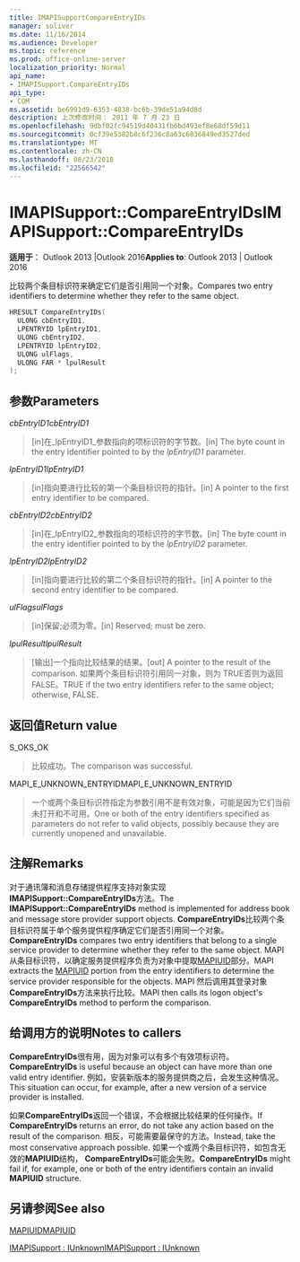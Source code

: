 ```yaml
---
title: IMAPISupportCompareEntryIDs
manager: soliver
ms.date: 11/16/2014
ms.audience: Developer
ms.topic: reference
ms.prod: office-online-server
localization_priority: Normal
api_name:
- IMAPISupport.CompareEntryIDs
api_type:
- COM
ms.assetid: be6991d9-6353-4838-bc6b-39de51a94d8d
description: 上次修改时间： 2011 年 7 月 23 日
ms.openlocfilehash: 9dbf02fc94519d40431fb6bd493ef8e68df59d11
ms.sourcegitcommit: 0cf39e5382b8c6f236c8a63c6036849ed3527ded
ms.translationtype: MT
ms.contentlocale: zh-CN
ms.lasthandoff: 08/23/2018
ms.locfileid: "22566542"
---
```

# <a name="imapisupportcompareentryids"></a><span data-ttu-id="0cdcb-103">IMAPISupport::CompareEntryIDs</span><span class="sxs-lookup"><span data-stu-id="0cdcb-103">IMAPISupport::CompareEntryIDs</span></span>

  
  
<span data-ttu-id="0cdcb-104">**适用于**： Outlook 2013 |Outlook 2016</span><span class="sxs-lookup"><span data-stu-id="0cdcb-104">**Applies to**: Outlook 2013 | Outlook 2016</span></span> 
  
<span data-ttu-id="0cdcb-105">比较两个条目标识符来确定它们是否引用同一个对象。</span><span class="sxs-lookup"><span data-stu-id="0cdcb-105">Compares two entry identifiers to determine whether they refer to the same object.</span></span> 
  
```cpp
HRESULT CompareEntryIDs(
  ULONG cbEntryID1,
  LPENTRYID lpEntryID1,
  ULONG cbEntryID2,
  LPENTRYID lpEntryID2,
  ULONG ulFlags,
  ULONG FAR * lpulResult
);
```

## <a name="parameters"></a><span data-ttu-id="0cdcb-106">参数</span><span class="sxs-lookup"><span data-stu-id="0cdcb-106">Parameters</span></span>

 <span data-ttu-id="0cdcb-107">_cbEntryID1_</span><span class="sxs-lookup"><span data-stu-id="0cdcb-107">_cbEntryID1_</span></span>
  
> <span data-ttu-id="0cdcb-108">[in]在_lpEntryID1_参数指向的项标识符的字节数。</span><span class="sxs-lookup"><span data-stu-id="0cdcb-108">[in] The byte count in the entry identifier pointed to by the  _lpEntryID1_ parameter.</span></span> 
    
 <span data-ttu-id="0cdcb-109">_lpEntryID1_</span><span class="sxs-lookup"><span data-stu-id="0cdcb-109">_lpEntryID1_</span></span>
  
> <span data-ttu-id="0cdcb-110">[in]指向要进行比较的第一个条目标识符的指针。</span><span class="sxs-lookup"><span data-stu-id="0cdcb-110">[in] A pointer to the first entry identifier to be compared.</span></span>
    
 <span data-ttu-id="0cdcb-111">_cbEntryID2_</span><span class="sxs-lookup"><span data-stu-id="0cdcb-111">_cbEntryID2_</span></span>
  
> <span data-ttu-id="0cdcb-112">[in]在_lpEntryID2_参数指向的项标识符的字节数。</span><span class="sxs-lookup"><span data-stu-id="0cdcb-112">[in] The byte count in the entry identifier pointed to by the  _lpEntryID2_ parameter.</span></span> 
    
 <span data-ttu-id="0cdcb-113">_lpEntryID2_</span><span class="sxs-lookup"><span data-stu-id="0cdcb-113">_lpEntryID2_</span></span>
  
> <span data-ttu-id="0cdcb-114">[in]指向要进行比较的第二个条目标识符的指针。</span><span class="sxs-lookup"><span data-stu-id="0cdcb-114">[in] A pointer to the second entry identifier to be compared.</span></span>
    
 <span data-ttu-id="0cdcb-115">_ulFlags_</span><span class="sxs-lookup"><span data-stu-id="0cdcb-115">_ulFlags_</span></span>
  
> <span data-ttu-id="0cdcb-116">[in]保留;必须为零。</span><span class="sxs-lookup"><span data-stu-id="0cdcb-116">[in] Reserved; must be zero.</span></span>
    
 <span data-ttu-id="0cdcb-117">_lpulResult_</span><span class="sxs-lookup"><span data-stu-id="0cdcb-117">_lpulResult_</span></span>
  
> <span data-ttu-id="0cdcb-118">[输出]一个指向比较结果的结果。</span><span class="sxs-lookup"><span data-stu-id="0cdcb-118">[out] A pointer to the result of the comparison.</span></span> <span data-ttu-id="0cdcb-119">如果两个条目标识符引用同一对象，则为 TRUE否则为返回 FALSE。</span><span class="sxs-lookup"><span data-stu-id="0cdcb-119">TRUE if the two entry identifiers refer to the same object; otherwise, FALSE.</span></span>
    
## <a name="return-value"></a><span data-ttu-id="0cdcb-120">返回值</span><span class="sxs-lookup"><span data-stu-id="0cdcb-120">Return value</span></span>

<span data-ttu-id="0cdcb-121">S_OK</span><span class="sxs-lookup"><span data-stu-id="0cdcb-121">S_OK</span></span> 
  
> <span data-ttu-id="0cdcb-122">比较成功。</span><span class="sxs-lookup"><span data-stu-id="0cdcb-122">The comparison was successful.</span></span>
    
<span data-ttu-id="0cdcb-123">MAPI_E_UNKNOWN_ENTRYID</span><span class="sxs-lookup"><span data-stu-id="0cdcb-123">MAPI_E_UNKNOWN_ENTRYID</span></span> 
  
> <span data-ttu-id="0cdcb-124">一个或两个条目标识符指定为参数引用不是有效对象，可能是因为它们当前未打开和不可用。</span><span class="sxs-lookup"><span data-stu-id="0cdcb-124">One or both of the entry identifiers specified as parameters do not refer to valid objects, possibly because they are currently unopened and unavailable.</span></span>
    
## <a name="remarks"></a><span data-ttu-id="0cdcb-125">注解</span><span class="sxs-lookup"><span data-stu-id="0cdcb-125">Remarks</span></span>

<span data-ttu-id="0cdcb-126">对于通讯簿和消息存储提供程序支持对象实现**IMAPISupport::CompareEntryIDs**方法。</span><span class="sxs-lookup"><span data-stu-id="0cdcb-126">The **IMAPISupport::CompareEntryIDs** method is implemented for address book and message store provider support objects.</span></span> <span data-ttu-id="0cdcb-127">**CompareEntryIDs**比较两个条目标识符属于单个服务提供程序确定它们是否引用同一个对象。</span><span class="sxs-lookup"><span data-stu-id="0cdcb-127">**CompareEntryIDs** compares two entry identifiers that belong to a single service provider to determine whether they refer to the same object.</span></span> <span data-ttu-id="0cdcb-128">MAPI 从条目标识符，以确定服务提供程序负责为对象中提取[MAPIUID](mapiuid.md)部分。</span><span class="sxs-lookup"><span data-stu-id="0cdcb-128">MAPI extracts the [MAPIUID](mapiuid.md) portion from the entry identifiers to determine the service provider responsible for the objects.</span></span> <span data-ttu-id="0cdcb-129">MAPI 然后调用其登录对象**CompareEntryIDs**方法来执行比较。</span><span class="sxs-lookup"><span data-stu-id="0cdcb-129">MAPI then calls its logon object's **CompareEntryIDs** method to perform the comparison.</span></span> 
  
## <a name="notes-to-callers"></a><span data-ttu-id="0cdcb-130">给调用方的说明</span><span class="sxs-lookup"><span data-stu-id="0cdcb-130">Notes to callers</span></span>

 <span data-ttu-id="0cdcb-131">**CompareEntryIDs**很有用，因为对象可以有多个有效项标识符。</span><span class="sxs-lookup"><span data-stu-id="0cdcb-131">**CompareEntryIDs** is useful because an object can have more than one valid entry identifier.</span></span> <span data-ttu-id="0cdcb-132">例如，安装新版本的服务提供商之后，会发生这种情况。</span><span class="sxs-lookup"><span data-stu-id="0cdcb-132">This situation can occur, for example, after a new version of a service provider is installed.</span></span> 
  
<span data-ttu-id="0cdcb-133">如果**CompareEntryIDs**返回一个错误，不会根据比较结果的任何操作。</span><span class="sxs-lookup"><span data-stu-id="0cdcb-133">If **CompareEntryIDs** returns an error, do not take any action based on the result of the comparison.</span></span> <span data-ttu-id="0cdcb-134">相反，可能需要最保守的方法。</span><span class="sxs-lookup"><span data-stu-id="0cdcb-134">Instead, take the most conservative approach possible.</span></span> <span data-ttu-id="0cdcb-135">如果一个或两个条目标识符，如包含无效的**MAPIUID**结构， **CompareEntryIDs**可能会失败。</span><span class="sxs-lookup"><span data-stu-id="0cdcb-135">**CompareEntryIDs** might fail if, for example, one or both of the entry identifiers contain an invalid **MAPIUID** structure.</span></span> 
  
## <a name="see-also"></a><span data-ttu-id="0cdcb-136">另请参阅</span><span class="sxs-lookup"><span data-stu-id="0cdcb-136">See also</span></span>



[<span data-ttu-id="0cdcb-137">MAPIUID</span><span class="sxs-lookup"><span data-stu-id="0cdcb-137">MAPIUID</span></span>](mapiuid.md)
  
[<span data-ttu-id="0cdcb-138">IMAPISupport : IUnknown</span><span class="sxs-lookup"><span data-stu-id="0cdcb-138">IMAPISupport : IUnknown</span></span>](imapisupportiunknown.md)

